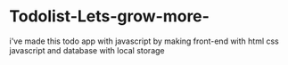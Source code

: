 # Todolist-Lets-grow-more-
i've made this todo app with javascript by making front-end with html css javascript and database with local storage
